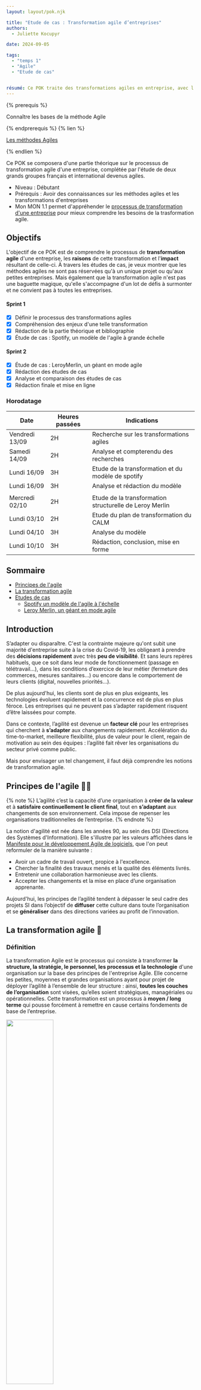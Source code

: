 ```yaml
---
layout: layout/pok.njk

title: "Etude de cas : Transformation agile d’entreprises"
authors:
  - Juliette Kocupyr

date: 2024-09-05

tags:
  - "temps 1"
  - "Agile"
  - "Etude de cas"


résumé: Ce POK traite des transformations agiles en entreprise, avec l'étude de deux grands groupes devenus des modèles de l'agile.
---
```


{% prerequis %}

Connaître les bases de la méthode Agile

{% endprerequis %}
{% lien %}

[Les méthodes Agiles](https://fr.wikipedia.org/wiki/Méthode_agile)

{% endlien %}

Ce POK se composera d'une partie théorique sur le processus de transformation agile d'une entreprise, complétée par l'étude de deux grands groupes français et international devenus agiles.

- Niveau : Débutant
- Prérequis : Avoir des connaissances sur les méthodes agiles et les transformations d'entreprises
- Mon MON 1.1 permet d'appréhender le [processus de transformation d'une entreprise](/promos/2024-2025/Juliette-Kocupyr/mon/temps-1.1/) pour mieux comprendre les besoins de la trasformation agile.

## Objectifs

L'objectif de ce POK est de comprendre le processus de **transformation agile** d'une entreprise, les **raisons** de cette transformation et l'**impact** résultant de celle-ci. À travers les études de cas, je veux montrer que les méthodes agiles ne sont pas réservées qu'à un unique projet ou qu'aux petites entreprises. Mais également que la transformation agile n'est pas une baguette magique, qu'elle s'accompagne d'un lot de défis à surmonter et ne convient pas à toutes les entreprises.

#### Sprint 1

- [x] Définir le processus des transformations agiles
- [x] Compréhension des enjeux d'une telle transformation
- [x] Rédaction de la partie théorique et bibliographie
- [x] Étude de cas : Spotify, un modèle de l'agile à grande échelle

#### Sprint 2

- [x] Étude de cas : LeroyMerlin, un géant en mode agile
- [x] Rédaction des études de cas
- [x] Analyse et comparaison des études de cas
- [x] Rédaction finale et mise en ligne

### Horodatage

| Date | Heures passées | Indications |
| -------- | -------- |-------- |
| Vendredi 13/09 | 2H  | Recherche sur les transformations agiles |
| Samedi 14/09  | 2H  | Analyse et compterendu des recherches |
| Lundi 16/09  | 3H  | Etude de la transformation et du modèle de spotify |
| Lundi 16/09  | 3H  | Analyse et rédaction du modèle |
|  |             |  |
| Mercredi 02/10  | 2H  | Etude de la transformation structurelle de Leroy Merlin  |
| Lundi 03/10  | 2H  | Etude du plan de transformation du CALM|
| Lundi 04/10  | 3H  | Analyse du modèle |
| Lundi 10/10  | 3H  | Rédaction, conclusion, mise en forme|

## Sommaire

- [Principes de l'agile](#un)
- [La transformation agile](#deux)
- [Etudes de cas](#trois)
  - [Spotify un modèle de l'agile à l'échelle](#exemple1)
  - [Leroy Merlin, un géant en mode agile](#exemple2)

## Introduction

S’adapter ou disparaître. C'est la contrainte majeure qu'ont subit une majorité d'entreprise suite à la crise du Covid-19, les obligeant à prendre des **décisions rapidement** avec très **peu de visibilité**. Et sans leurs repères habituels, que ce soit dans leur mode de fonctionnement (passage en télétravail…), dans les conditions d’exercice de leur métier (fermeture des commerces, mesures sanitaires…) ou encore dans le comportement de leurs clients (digital, nouvelles priorités…).

De plus aujourd'hui, les clients sont de plus en plus exigeants, les technologies évoluent rapidement et la concurrence est de plus en plus féroce. Les entreprises qui ne peuvent pas s’adapter rapidement risquent d’être laissées pour compte.

Dans ce contexte, l’agilité est devenue un **facteur clé** pour les entreprises qui cherchent à **s’adapter** aux changements rapidement. Accélération du time-to-market, meilleure flexibilité, plus de valeur pour le client, regain de motivation au sein des équipes : l’agilité fait rêver les organisations du secteur privé comme public.

Mais pour envisager un tel changement, il faut déjà comprendre les notions de transformation agile.

<h2 id=un> Principes de l'agile 🤸🏻</h2>

{% note %}
L’agilité c’est la capacité d’une organisation à **créer de la valeur** et à **satisfaire continuellement le client final**, tout en **s’adaptant** aux changements de son environnement. Cela impose de repenser les organisations traditionnelles de l’entreprise.
{% endnote %}

La notion d'agilité est née dans les années 90, au sein des DSI (Directions des Systèmes d'Information). Elle s'illustre par les valeurs affichées dans le [Manifeste pour le développement Agile de logiciels](https://agilemanifesto.org/iso/fr/manifesto.html), que l'on peut reformuler de la manière suivante :

- Avoir un cadre de travail ouvert, propice à l'excellence.
- Chercher la finalité des travaux menés et la qualité des éléments livrés.
- Entretenir une collaboration harmonieuse avec les clients.
- Accepter les changements et la mise en place d’une organisation apprenante.

Aujourd'hui, les principes de l’agilité tendent à dépasser le seul cadre des projets SI dans l’objectif de **diffuser** cette culture dans toute l’organisation et se **généraliser** dans des directions variées au profit de l’innovation.

<h2 id=deux> La transformation agile 🔄</h2>

### Définition

La transformation Agile est le processus qui consiste à transformer **la structure, la stratégie, le personnel, les processus et la technologie** d'une organisation sur la base des principes de l'entreprise Agile. Elle concerne les petites, moyennes et grandes organisations ayant pour projet de déployer l’agilité à l’ensemble de leur structure : ainsi, **toutes les couches de l’organisation** sont visées, qu’elles soient stratégiques, managériales ou opérationnelles. Cette transformation est un processus à **moyen / long terme** qui pousse forcément à remettre en cause certains fondements de base de l’entreprise.

<img src="./image1/Agile.png" width="50%">

Mais comprendre ce qu'est la transformation Agile nécessite déjà de bien appréhender ce qu'elle n'est pas : la simple mise en pratique des méthodes de **développement logiciel Agile à l'échelle** de l'entreprise. Si la plupart des organisations commencent leur parcours Agile en adoptant des pratiques de développement logiciel Agile, la transformation Agile ne se limite pas à changer la façon dont les logiciels sont conçus, ni à mettre en place de **nouvelles méthodologies et outils de travail**.

Devenir une entreprise agile implique une **transformation culturelle profonde**, cela implique un vrai investissement dans le temps, de nouvelles méthodes et de la ténacité car les obstacles seront forcément présents. La première étape du changement transformation agile d’une organisation nécessite donc de faire évoluer la culture de tous les collaborateurs. Car une l’entreprise agile représente en premier lieu un ensemble de valeurs, une façon d’être, un état d’esprit au quotidien. Il est important d’avoir conscience des changements de culture que cela demande et accepter qu’il s’agisse d’une démarche d’évolution continue.

{% info %}
**L’Agile, c’est 70 % de culture et 30 % d’outils.**
{% endinfo %}

Toute la complexité de la transformation agile consiste alors à réussir à atteindre ce difficile équilibre entre respect d’un cadre méthodologique et prise en compte des spécificités culturelles. De plus chaque transformation agile est unique, avec les enjeux business propres à l’entreprise, bien qu'elles reposent sur des principes communs.

En fonction des contextes, différents modes d’organisations peuvent être expérimentés:

- **l’agilité à l’échelle** et le fonctionnement en squads/tribus dans les DSI ou au sein d’autres directions, autrement dit adapter les principes de l'agile à grande échelle (l'exemple le plus connu est l'entreprise Spotify)
- **l’entreprise libérée** ou holacratie, qui se concentre sur le processus de prise de decision
- **la sociocratie** pour les organisations responsabilisantes

Ces modèles sont choisis en fonction de leur cohérence avec **l’ADN de l’entreprise** voulant opérer ce changement.

Concrètement, la transformation agile c'est passer d’une organisation **hiérarchique**, avec un mode de management **descendant** et des équipes **cloisonnées**, à une organisation organique caractérisée par un **management qui porte et transmet la vision**. Cette organisation repose sur des équipes **multi-compétences**, construites autour d’**objectifs communs**, dont les rôles sont clairement définis, et qui opèrent selon des approches de bout-en-bout. Elle favorise la capacité à travailler avec un **écosystème** qui s’adapte aux changements, l’amélioration continue ainsi que les liens forts avec le client pour une meilleure compréhension et prise en compte de ses attentes.

{% note %}
La mise en œuvre de ces nouveaux types d’organisation s’appuie sur plusieurs piliers qui sont la collaboration, la créativité, la responsabilisation des équipes, la motivation, une vision clairement définie et la confiance.
{% endnote %}

C'est donc une transformation **organisationnelle** et **managériale** qui va impacter l’ensemble de l’organisation et ses modes de fonctionnement comme les ressources humaines, la gouvernance et les processus, les indicateurs et outils et l’écosystème.

### Les déclencheurs

**Deux principaux éléments déclencheurs** sont à l'origine de la transformation agile : le **contexte économique** de l’entreprise et son **besoin d’innovation**. Dans **51 %** des cas c'est le besoin d'innovation qui pousse les entreprises à devenir agile et dans **35 %** des cas c'est l'environnement économique. Les **14 %** restant prennent en compte d'autres raisons qui peuvent être l’arrivée dans l’entreprise d’un nouveau manager ou les attentes des métiers de s’affranchir des contingences des projets traditionnels par exemple.

Les facteurs déclencheurs déterminent deux approches de la transformation agile, **Bottom-up** ou **Top-down**. L'approche Bottom-up vient de l'exigence d’innovation qui crée le besoin d’agilité au niveau des acteurs locaux et le lancement d’initiatives. Alors que le Top-down vient du constat d’inadéquation entre les besoins de l’organisation dans un contexte concurrentiel et les méthodes usuelles et classiques.

<img src="./image1/top.png" width="50%">


### Étapes clés

1. Avant d’entamer toute démarche de transformation agile, la première étape primodrial est l’**évaluation de l’agilité actuelle** de l'entreprise. Cela nécessite une analyse approfondie de divers aspects de l'organisation qui sont:

   - L'agilité **organisationnelle**, qui se rapporte à la structure et à la hiérarchie de votre entreprise.
   - L’agilité **opérationnelle**, qui concerne la manière dont les tâches et les projets sont gérés au quotidien.
   - L’agilité **stratégique**, qui se penche sur la capacité de l’entreprise à s’adapter aux changements du marché.
   - L’agilité **culturelle**, qui évalue la réceptivité et la flexibilité des employés face au changement.
  
  En identifiant clairement les forces et les faiblesses dans ces domaines, il est possible de **cibler** précisément les **domaines d’amélioration** prioritaires dans la transformation agile.

2. Il faut ensuite **définir une vision et des objectifs clairs**. Ça doit être une représentation claire et inspirante de ce que l'entreprise souhaite atteindre à travers l’adoption des pratiques agiles. Les objectifs, eux, doivent être formulés selon la méthode SMART (Spécifiques, Mesurables, Atteignables, Réalistes et Temporellement définis). Ils fourniront un **cadre clair** pour mesurer les progrès et les réussites tout au long du projet.

   Il faut ensuite **communiquer** efficacement cela, à l’ensemble de l’équipe. Cela va garantir que tout le monde est sur la même longueur d’onde, mais également favoriser l’adhésion et **l’engagement** de tous les membres, assurant ainsi le succès de la transformation.

3. Une équipe de pilotage déjà en place peut ensuite s'attaquer à la **planification** et la **priorisation** des initiatives agiles. Ces initiatives sont les actions concrètes qui guideront le changement vers une organisation plus agile. Chaque initiative doit être soigneusement identifiée en fonction de son importance pour atteindre les objectifs de transformation et nécessite une priorisation basée sur leur **impact** potentiel et leur **faisabilité**.

4. Vient ensuite la capacité à **mesurer et suivre les progrès** qui est primordiale dans ce processus. L’équipe, au coeur de cette transformation, doit avoir une vision claire de l’avancement du projet. Pour cela, la **gestion des indicateurs clés de performance** (KPI) est essentielle. Ces KPIs, spécialement conçus pour évaluer le succès de la transformation agile, doivent être suivis et analysés régulièrement.

5. La transformation agile ne se limite pas à la mise en place de nouvelles méthodes de gestion ou à la réalisation d’un projet spécifique. Elle implique un changement profond dans la manière dont l’entreprise fonctionne et interagit avec ses clients. Pour assurer la durabilité du projet, il est crucial d’**ancrer l’agilité** au coeur des processus internes et de la culture d’entreprise avec approche flexible et réactive tout en restant centré sur les besoins des clients. En contribuant activement à l’amélioration continue et à l’innovation avec cette nouvelle culture, l’organisation sera mieux équipée pour répondre aux défis futurs et pour offrir une valeur ajoutée constante à ses clients.

**Quelques clés supplémentaires** peuvent être utilisées pour faciliter ce passage vers une organisation agile, comme par exemple un **déploiement agile progressif**. Le déploiement de l’agilité à l’échelle est d’autant plus fluide et efficace lorsque les fondamentaux de l’agilité sont acquis. Dans ce cas, il est recommandé de débuter à un niveau “Équipes”, en mettant en place des méthodes comme Scrum, ou des outils DevOps, avec un nombre limité de personnes par équipe.

On peut aussi trouver **des modèles hybrides** permettant une transition vers l’agile plus en douceur. Un modèle hybride c’est la **cohabitation** entre le modèle Agile (Scrum, Kanban, XP) et le modèle Cycle en V (ou waterfall). En phase transitoire, la transformation agile fait souvent vivre en parallèle les deux méthodologies pendant plusieurs mois/années. Ce modèle vient en aide lorsque que le “tout agile” est trop difficile, pour divers raisons (les équipes ne sont pas prêtes, le client/partenaire n'est pas prêt, le projet est très long, très complexe, très procédurier...).

Enfin, l’approche **« Test and Learn »** qui met en avant la pratique sur des périmètres limités où la transformation va plus facilement créer un retour sur investissement. Une transformation agile n’est pas de rapidité mais de longueur. On ne voit pas tout de suite la ligne d’arrivée et en avoir conscience, évite de se décourager. Entamer la transformation agile sur des activités spécifiques permet de mieux mesurer son impact. Ensuite, l’instauration d’une boucle d’amélioration continue permet de capitaliser sur les retours d’expérience entre les équipes, ajuster la stratégie de déploiement et améliorer l’utilisation des outils au sein de groupes d’expertise transverses.

### Les avantages d'une approche agile

Les entreprises adoptant une approche Agile bénéficient de nombreux avantages significatifs.

- **Des délais de commercialisation réduits.** Cela se traduit souvent par des économies substantielles pour les organisations. Des études montrent qu'en moyenne, les entreprises Agile ont des délais de commercialisation 37% plus rapides que leurs concurrents non Agile.
- **Des produits de meilleure qualité.** Grâce à des boucles de feedback rapides, des équipes pluridisciplinaires dédiées et une focalisation continue sur les besoins des clients, les organisations Agile sont capables de proposer des produits de qualité supérieure à ceux de leurs concurrents.
- **Une amélioration de la satisfaction client.** La satisfaction client est au coeur de la méthodologie Agile. Cette approche génère une satisfaction accrue en raccourcissant les boucles de feedback, en sollicitant régulièrement les commentaires des clients et en utilisant les données collectées pour guider la prise de décisions.
- **Un renforcement de l'engagement et de la productivité des employés.** L'approche Agile privilégie la collaboration, l'expérimentation et une démarche axée sur les données. Selon une étude de McKinsey, les organisations Agile examinées ont observé une amélioration de 20 à 30 points de l'engagement des employés par rapport à un environnement non Agile.
- **Une capacité à changer de cap.** En remplaçant les structures organisationnelles traditionnelles par des équipes interfonctionnelles autonomes, les organisations Agile peuvent réduire les transferts de responsabilités, gagner en rapidité et ajuster leurs stratégies avec une plus grande flexibilité.
- **Un impact positif sur la culture d'entreprise.** En éliminant les gaspillages tels que les réunions superflues, la planification répétitive, la documentation excessive, et en se concentrant sur des équipes interfonctionnelles performantes, la création de valeur réelle pour le client et l'élimination des obstacles à la communication, les entreprises Agile favorisent une culture d'entreprise où les employés sont mieux préparés à travailler de manière optimale.

### Les difficultés rencontrées

Lors d'une transformation agile, les entreprises font souvent face aux mêmes difficultés.

- **Le déploiement d'un plan opérationnel de transformation** :
  Il existe une vérité universelle : la transformation Agile est un chemin sinueux. Déployer un plan opérationnel pour cette transformation est un défi majeur pour les organisations. Les transformations Agile sont intrinsèquement itératives, ce qui signifie qu'elles ne peuvent ni être exécutées ni planifiées une fois pour toutes. Ce processus prend du temps, et l'une des parties les plus difficiles consiste à élaborer un plan complet qui décrit comment l'organisation évoluera en termes de stratégie, de structure, de personnel, de processus et de technologies, tout en communiquant ce plan de manière claire et transparente à l'ensemble de l'organisation.

- **Les réticences au changement** :
  Rompre avec les anciens processus, et encore plus avec les mentalités du passé, peut être particulièrement difficile. Dans les organisations Agile, l’échec est perçu comme une opportunité d'apprentissage, ce qui peut aller à l'encontre des anciennes mentalités où l’échec est souvent stigmatisé.

- **Pouvoir démontrer le retour sur investissement de la transformation** :
  Il est parfois compliqué de démontrer le retour sur investissement de la transformation Agile, car celle-ci est en elle-même perturbatrice. De plus, la transformation Agile nécessite de modifier la manière dont le succès est mesuré et les données sont collectées pour évaluer ce succès. Il ne s'agit plus simplement de mesurer la productivité en termes de volume de livrables, mais plutôt d'évaluer comment ces livrables répondent aux besoins des clients.

- **Constituer une équipe centrale d'ambassadeurs** :
  La transformation Agile requiert souvent la destruction de certains éléments existants pour faire place à de nouvelles méthodes. La création d'une équipe centrale d'ambassadeurs — des passionnés et experts Agile capables de guider le processus de transformation — est cruciale. Ces ambassadeurs apportent des conseils, une expertise méthodologique et un soutien moral pendant que l'organisation traverse les défis de la transformation. Cependant, trouver des personnes ayant à la fois une expérience de la transformation Agile et une connaissance approfondie de l'entreprise peut être difficile.

- **Adapter les outils technologiques** :
  Pour changer notre façon de travailler, il est souvent nécessaire de modifier les outils que nous utilisons. Le changement technologique associé à la transformation Agile ne se limite pas à remplacer un outil d'entreprise non Agile par un outil Agile. Il s'agit d'adopter des outils qui répondent aux besoins spécifiques des équipes interfonctionnelles nouvellement formées et de favoriser une meilleure collaboration et une plus grande efficacité.

<h2 id=trois> Etude de cas 🗒️</h2>

<h3 id=exemple1> Spotify un modèle de l'agile à l'échelle</h3>

Depuis sa création en 2006, l’entreprise suédoise Spotify est un leader dans le monde du streaming musical. En 10 ans elle est devenue un géant du net, et domine à l’heure actuelle cette industrie. Elle reste aujourd’hui l’acteur principal qui a su faire du streaming le modèle de référence par l’abandon progressive des supports physiques ou numériques. Aujourd’hui Spotify compte plus de 4000 employés répartis dans 18 pays, possède un catalogue de pus de 100 millions de titres musicaux et podcasts et compte pas moins de 615 millions d’utilisateurs dont 239 millions d’abonnés payants.

<img src="./image1/Spotify.png" width="50%">

Pour gérer cette popularité fulgurante et faire face à une croissance exponentielle, avec des effectifs et des utilisateurs toujours en augmentation Spotify a dû trouver un modèle d’organisation souple qui permette à son application de générer de la valeur, de s’adapter en offrant des solutions techniques innovantes dans un secteur très concurrentiel et sans cesse en mutation.

{% info %}
Pour répondre au mieux à ces contraintes, la société s'est construit un modèle d’agilité à l’échelle propre qui aujourd'hui est une référence dans le domaine de l'agilité à l'échelle.
{% endinfo %}

Il est important de se rappeler qu'à leur début, Spotify ne comptait que quelques employés. Ils se sont alors rapidement tournés vers une méthode agile Scrum comme modèle de développement. Mais face à l'augmentation du nombre d’abonnés et de développeurs, la société a dû trouver très vite un modèle de développement capable de convenir à une telle croissance des effectifs, jusqu’à plus de 30 équipes internationales travaillant ensemble. C'est de cette **problématique de croissance** qu'est née le modèle de Spotify, **une méthode agile de start-up réinventé à l'échelle d'une grande entreprise internationnal**.

Accompagné par des **Coachs agiles** de renom, Spotify a au fur et à mesure de son histoire créé et fait évoluer **son propre modèle d’agilité à l’échelle**. Décrit en 2012 par ses créateurs Henrik Kniberg et Anders Ivarsson, ce modèle a depuis inspiré de nombreuses entreprises qui l’ont adopté, avec plus ou moins de succès. Ce modèle n'est pas un framework mais un **exemple** qui a été construit autour d’une culture d’entreprise forte, basé sur l’amélioration continue, et a énormément évolué. Il est **propre à la culture de Spotify**. Il faut donc l'utiliser comme tel, en s’inspirant des pratiques agiles et lean qu'il décrit pour construire un modèle d’organisation propre au contexte de chacun, et non en copiant bêtement la méthode dans son ensemble.

{% attention "**Attention**" %}
Reproduire à la lettre le modèle Spotify tel qu’il est décrit dans cet article serait une grosse erreur.
{% endattention %}

Nous allons essayer de décortiquer ce modèle afin de comprendre comment Spotify a réussi à adapter sa méthode d'agilité à l'échelle et ce que cela a impliqué pour l'entreprise.

#### Mise en place du changement

Comme vu précédemment, la transformation agile n'est pas qu'une liste d'outil à appliquer. C'est une transformation culturelle profonde qui implique une restructuration et une évolution de la vision de l'entreprise. Généralementune telle transformation commence par l'évaluation de l'agilité au sein de l'entreprise. Dans le cas de Spotify, elle a très rapidement appliqué la méthode SCRUM alors qu'elle ne possédait que quelques employés donc les principes de l'agile faisaient déjà parti de la structure. Mais le SCRUM est plutôt réputé pour s'appliquer à de petites entreprises et Spotify est devenue un géant en seulement quelques années et les évolutions dans le domaine de la musique se sont accentuées. Il a donc fallu non pas introduire l'agilité dans l'entreprise mais complètement repenser ces méthodes afin de les adapter à une entreprise internationnal de grande échelle. C'est ainsi qu'on peut définir les objectifs de l'entreprise.

{% note %}
Être et demeurer agile est plus important que d’être organisé en “Scrum” partant de ce constat plusieurs transformations doivent être pensée.
{% endnote %}

Les Scrum Masters deviendront des coachs agile et les équipes SCRUM des squads.

Pour mener à bien cette mission d'envergure, il a été nécessaire de trouver un accompagnement adapté car on parle d'une transformation conséquente sur du long terme. La société s'est alors entourée d'Henrik Kniberg et Anders Ivarsson, deux coach en agile à l'origine de ce modèle. Ils ont alors repensé toute la structure interne de l'entreprise pour pouvoir appliquer les principes agiles à l'échelle. Mais cette transformation ne s'est pas faite en un jour, les changements ont eu lieux au fur et à mesure de l'évolution de l'entreprise. Le modèle a été introduit progressivement dès 2011 et il continue à évoluer car le changement est omniprésent et Spotify se doit de s'adapter pour continuer sa progression. Aujourd'hui il se pourrait même que le modèle tel qu'il a été décrit en 2012 ne fasse plus parti de cette société.

{% info %}
Il faut retenir que les solutions d'aujourd'hui donnent naissance aux problèmes de demain.
{% endinfo %}

#### Aperçu du modèle Spotify

{% prerequis %}
[Le modèle Spotify](https://blog.crisp.se/wp-content/uploads/2012/11/SpotifyScaling.pdf)
{% endprerequis %}

Dans son siège de Stockholm, des **squads** autogérées de six à douze personnes se concentrent sur un domaine ou fonctionnalité, selon une méthodologie autonome et choisie. Une mission unique, appuyée par un **coach agile** pour le support et un **product owner** pour les conseils. Ensuite, pour maintenir la cohérence globale et le partage des savoirs, les squads sont organisées en grandes **tribus**, gérées par un responsable. En parallèle, les **chapitres** organisent les familles de spécialistes (développeur JavaScript, etc.). Quant aux **guildes**, elles sont des communautés transversales d’intérêts. Enfin, trios et alliances forment d’autres combinaisons, toujours avec le même objectif: favoriser la collaboration et l’alignement.

![planspotify](./image/planspotify.png)


1. **Les squads, l'unité de base du modèle Spotify**

    Une squad est une équipe d'une dizaine de personnes indépendante et qui n'a qu'une seule mission à long terme touchant à un seul bloc fonctionnel. Semblables à une équipe Scrum, les Squads sont autonomes et se concentrent sur un domaine de fonctionnalité gérer par un product owner. Les membres de l'équipe s'assoient ensemble et disposent de toutes les compétences et de tous les outils nécessaires pour concevoir, développer, tester et mettre en production. Les équipes s'organisent elles-mêmes et décident de leur propre méthode de travai comme les sprints Scrum ou Kanban. Elles sont encouragées à utiliser les méthodes de Lean Startup pour développer de nouvelles fonctionnalités : Minimum Viable Product (MVP), validated learning et A/B testing font partie des pratiques prônées chez Spotify.

    Dans l'idéal, chaque équipe est totalement autonome, en contact direct avec les parties prenantes, et ne dépend pas d'autres équipes. Mais avec plus de 30 équipes, ce n'est pas si simple. Pour ce faire, une enquête trimestrielle est réalisée auprès de chaque équipe afin de cibler les efforts d'amélioration et de déterminer le type de soutien organisationnel nécessaire. La plupart des équipes disposent d'un espace de travail comprenant un bureau, un salon et une salle de réunion personnelle. Presque tous les murs sont des tableaux blancs. L'objectif est de favoriser la collaboration. De plus, pour promouvoir l'apprentissage et l'innovation, chaque équipe est encouragée à consacrer environ 10 % de son temps à des « hack days » des journées où les participants font ce qu'ils veulent, essaient de nouvelles idées et les partagent avec leurs camarades.

2. **Les tribus**

   Une tribu est constituée d'une ensemble de squad travaillant sur le même domaine de fonctionnalité. Elles contribuent à l'alignement entre les Squads et sont généralement composées d'au maximum 100 collaborateurs, car il est dfficile pour une personne de maintenir une relation sociale avec plus de gens sans instaurer des règles restrictives, de la bureaucratie ou encore des niveaux de gestion supplémentaires. Dans chaque Tribu, un Responsable de Tribu est en charge de soutenir la coordination des Squads et d'encourager la collaboration en offrant le meilleur environnement de travail possible. La tribu peut être considérée comme l'« incubateur » des squads.

3. **Les chapitres**

   Ce modèle présente tout de même un inconvénient du à l'autonomie totale des équipes, la perte d’économies d’échelle. Le testeur d'une équipe peut être confronté à un problème qu'une autre équipe a déjà résolu. Pour éviter ça, le modèle suggère la mise en place de communautés dédiées au partage de connaissances et de bonnes pratiques : les chapitres et les guildes.

   Chaque employé faisant partie d’une squad, fait également partie d’un chapitre, qui correspond à un domaine de compétence métier, comme par exemple le testing chapter. Henrik Kniberg définit les chapitres comme “une petite famille de personnes ayant des compétences similaires dans une même tribu”. Les chapitres se réunissent régulièrement pour discuter de leur problème et partager leurs solutions. Ils disposent chacun d’un Chapter Lead, qui prend le rôle de Manager du chapitre, notamment sur les questions de ressources humaines. Il restent cependant membres d’un squad et continuent à participer à la livraison de valeur, et ce afin de garder une bonne connaissance du travail sur le terrain.

4. **Les guildes**

   Les guildes sont des "communautés d'intérêts" plus organique et plus étendue. Ce sont des groupes de personnes qui souhaitent partager des connaissances, des outils, du code et des pratiques. Certaines guildes réunissent l’ensemble des chapitres des différentes tribus sur un sujet particulier mais d’autres ont des sujets plus vastes, comme par exemple le leadership et chacun peut rejoindre ou quitter une guilde à n’importe quel moment. Ces groupes se réunissent généralement deux fois par an pour des conférences et rencontres sur leur thème de prédilection, et sont animées par un Guild Coordinator. Ils partagent aussi une mailing list ou autres channels de communication.

{% info %}
Finalement, on y reconnait **une simple organisation matricielle** qui reste néanmoins différent du type de matrice auquel on peut être habitué.
{% endinfo %}

Ici, la dimension verticale correspond au "quoi" et la dimension horizontale au "comment". La structure matricielle permet aux membres de chaque équipe d'obtenir des conseils sur "ce qu'il faut faire" et "comment bien le construire".

#### Analyse du modèle

Avec une transformation aussi profonde, il est nécessaire de revenir aux valeurs fondamentales de l'agilité pour comprendre si Spotify a réussi à s'imprégner de ces valeurs lors de son évolution.

- **Les individus et leurs interactions plus que les processus et les outils :**

   Cette notion est appliquée à travers l'organisation matricielle en équipe (squads, tribus) et transversale (chapitres, guildes). L'organisation à plusieurs niveaux d'interaction permet une structure organique favorisant la prise de décision entre individus et groupes, plutôt que les échanges permanents.

- **Des logiciels opérationnels plus qu’une documentation exhaustive :**
'
   L'engouement pour la plateforme est en partie dû à leur application aboutie, fonctionnelle et performante. Elle s'adapte partout, à tout le monde. L'entreprise a réduit la documentation permettant d'adapter la plateforme rapidement aux évolutions internes et externes.

- **La collaboration avec les clients plus que la négociation contractuelle :**

   Il n'y a pas de contrat client à proprement parler, c'est la collaboration entre le product owner et les équipes de développement qui vont favoriser la satisfaction des utilisateurs finaux.

- **L’adaptation au changement plus que le suivi d’un plan :**

   La prise de décision vient des personnes directement concernées par celles-ci et non pas de le hiérarchie. Cela permet une meilleure réactivité et adaptation face aux changements, sans s'attacher à un plan prédéfini qui peut rapidement devenir obsolète.

**Spotify s’inscrit bien dans une démarche agile** grâce à l’organisation qu’elle a conçu au fil du temps par itération. L'entreprise a réussi le défi de créer son propre modèle d'agilité à l'échelle. Néanmoins, on ne peut pas parler de framework car ce modèle est propre à l'entreprise. Contrairement aux **frameworks d'agilité à l'échelle** comme [SAFe](https://scaledagileframework.com/?_gl=1*qyejqu*_gcl_au*MTQ2NzQ0NzM0NS4xNzI5MDY2MDI0*_ga*MjcxNjEzOTE2LjE3MjkwNjYwMjQ.*_ga_D3EB8LEN46*MTcyOTA2NjAyNC4xLjEuMTcyOTA2NjA1NC4zMC4wLjA.*_ga_NJNBW1TGY8*MTcyOTA2NjAyNC4xLjEuMTcyOTA2NjA1NC4wLjAuMA..*_ga_5DDGBZN12N*MTcyOTA2NjAyNC4xLjEuMTcyOTA2NjA1NC4wLjAuMA..) ou [Scrum of scrums](https://www.scruminc.com/wp-content/uploads/2020/03/Scrum-of-Scrum-Essence-Cards.pdf) qui sont de vrais méthodes d'application du processus, Spotify ne donne pas de marche à suivre mais simplement **les clés** qui ont permis à l'entreprise de réussir ce changement face à leurs propres problématiques.

Cela nous amène aux **limites de ce modèle**. Premièrement, il est principalement adapté aux grandes entreprises, avec des milliers d'employés répartis sur plusieurs pays. De plus, spotify a développé son modèle **progressivement**, en s'adaptant à sa croissance. De ce fait, il ne peut pas être directement transposé à des sociétés en particulier de petite taille.

Ensuite, le modèle ne définit pas clairement **la taille critique** nécessaire pour en tirer des bénéfices. De plus, il évolue constamment et rapidement, et les structures de squads, tribus et guildes ne sont plus forcément d'actualité aujourd'hui.

**La culture d'échec** tolérée chez Spotify, qui encourage l'expérimentation, peut être difficile à reproduire dans d'autres entreprises, surtout si **les enjeux financiers** sont élevés. Enfin, une approche **"top-down"** pour implanter ce modèle risque de rencontrer des résistances et de réduire l'efficacité, car **l'amélioration continue doit émaner des équipes** elles-mêmes plutôt que d'être imposée par la direction.

<h3 id=exemple2> Leroy Merlin, un géant en mode agile. </h3>

Leroy Merlin est une enseigne de grande distribution française, spécialisée dans l’amélioration de l’habitat. Leader du bricolage en France, c’est une business unit du groupe ADEO et un membre de l’Association Familiale Mulliez. L’enseigne dispose de plus de 140 magasins et environ 25 000 collaborateurs.

<img src="./image1/LeroyMerlin.png" width="50%">

Tous les 10 ans, Leroy Merlin présente son ambition futur en définissant **une vision stratégique** de ses valeurs et de son modèle de leadership, en tant qu’objectif à atteindre. En 2015, après avoir parcouru deux décennies depuis son lancement en 1995, ils proposent déjà leur troisième vision, celle de 2025. **La Vision 2025** est un regard vers l'avenir construit sur trois piliers essentiels :

- **L'évidence habitat** : C’est l’ADN de l’entreprise. Chaque action, chaque pensée chez Leroy Merlin a un seul but, créer un habitat pour tous et l'inscrire dans une philosophie quotidienne.

- **L'élan disruptif** : Ne pas se contenter du statu quo. Oser, sortir des sentiers battus, et ne pas avoir peur de commettre des erreurs. L'originalité devient un moteur.

- **L'humain au cœur** : Mettre chaque collaborateur au cœur de tout. Associer les bons talents à chaque projet et à chaque décision pour que ça devienne une nouvelle façon de penser.


#### Contexte

Leroy Merlin est une entreprise en plein essor depuis de nombreuses années déjà. C’est en 2014 qu’elle passe le cap de la transformation agile pour profiter des bénéfices de son expansion. Mais l’évolution commence bien timidement, avec **une seule Feature Team** principalement composée de collaborateurs IT. Pourtant l’envie est présente et c’est en faisant appel aux bonnes personnes pour mettre en application cet élan positif, que les différentes méthodes Agile vont progressivement gagner du terrain, aussi bien **horizontalement** avec de plus en plus d’équipes, que **verticalement** en embarquant de plus en plus de corps de métier.

C’est en 2018 après un démarrage très faible du plan de transformation que le service interne de Leroy Merlin lance un appel, pour **progresser** de manière significative en agilité au sein de l’entreprise.

Ce service interne possède cinq directions qui sont Marketing, Offre, Supply, Services et Web. Historiquement, ces cinq directions travaillaient en silos, dans une **dynamique d’influences croisées énergivores et sans vision bout en bout**. Les conséquences d'un **fonctionnement en silos** peuvent être néfastes avec par exemple un manque de coordination, la duplication inutile des efforts ou encore des ressources mal utilisées. Tout cela entraînant une diminution de la communication qui à long terme impacte les profits de l’entreprise et la satisfaction du client.

En parallèle, l’entreprise n’a pas été épargnée par **la crise sanitaire**. Ils se sont vite aperçu que leur  client pouvaient manquer de certains produits et alors que tous les magasins sont fermés la seule solution est **le digital**. Il a fallu réagir très rapidement pour limiter les pertes. Le premier enseignement de cette crise est l’importance de la **capacité d’adaptabilité** pour rebondir et avancer malgré les contraintes. Ce contexte exceptionnel n’a fait que renforcer **l’engouement et l’urgence** de la transformation agile de l’entreprise.


#### Les objectifs de la transformation


L’objectif de Leroy Merlin en adoptant la méthode agile est donc d’être à la fois au **plus proche des besoins clients** et le **plus efficace** dans son domaine.

Pour cela, les 5 directions des services internes avaient besoin :

- D’améliorer le rapport effort/valeur de l’action des collaborateurs
- De gagner en amplitude pour accompagner la mutation digitale, le décalage vers le service et la complexification de l’écosystème
- D’insuffler de la vitesse afin de réduire le temps de mise sur le marché des offres (TTM)
- De développer l’agilité pour pivoter de façon plus rapide et itérative
- D’acquérir un réflexe Digital First dans toutes les activités de l’organisation, au-delà de l’enjeu omnicanal
- D’apprendre à « travailler ensemble » au-delà de la posture volontaire et bienveillante des collaborateurs LM

L’enjeu était d’imprégner les équipes de retours d’expérience d’entreprises, d’acquérir un vocabulaire commun et de définir une vision commune du changement à opérer.


#### Intégrer la pensée agile avec le CALM

{% prerequis %}
[Le CALM](https://www.youtube.com/watch?v=9VQAeLImjt8)
{% endprerequis %}

Pour faciliter cette mission, l’entreprise a créé en 2018 le CALM, ou **Collectif Agile de Leroy Merlin**. Il se compose de CALMOS, des **coachs agiles**, pour la plupart externe à l’entreprise qui ont pour but d’accompagner toute la structure à évoluer en agilité.

<img src="./image1/calm.png" width="50%">

Le démarrage de la transformation agile remontant à 2014 et la mise en place de la vision 2025, permettent d’avoir un terrain favorable au développement de l’agilité au sein de l’entreprise, car une transformation est **un changement profond** et doit avant tout venir d’une vraie **volonté** et **acceptation** des collaborateurs pour pouvoir réussir. Ici, la transformation agile s’est inscrite dans **la continuité d’une transformation culturelle et managériale** connue depuis plusieurs années. La concurrence digitale de type Mano Mano ou Amazon et l’adaptation des nouveaux usages des clients, tourné vers le digital, en particulier depuis le COVID-19, ont rendu cette transformation urgente et vitale.

De la même façon que Spotify, la solution apportée n’est pas parfaite, **ce n’est pas un framework** à copier et appliquer mais c’est **un chemin d’adaptation** fabriqué par le CALM pour Leroy Merlin, pour répondre à ses besoins propres.

Le travail du CALM commence donc en 2018. Les responsables du site Internet soit environ 10 équipes IT font déjà un peu d’agilité dans leur coin, mais ils veulent être accompagnés et progresser en agilité de manière concrète. C’est ainsi que débute leur première mission. Ils ne vont pas juste appliquer un cadre ou un framework, ce serait voué à l’échec. Le but du collectif est de mettre en place **une démarche** qui est basée sur les valeurs de l’entreprise et qui s’adapte au contexte de chaque équipe. Les solutions apportées sont donc **personnalisées**.

Ils commencent par proposer un exercice appelé **bilan de santé** créé pour Leroy Merlin. Cet atelier calqué sur celui du modèle de Spotify, est ludique et interactif. Il permet d’apporter aux équipes **les principes** de l’agile, sans se cantonner **aux pratiques** qui doivent être adaptées à l’entreprise, afin de garantir sa réussite.

<img src="./image1/bilan de santé.png" width="50%">

De ce bilan de santé ressort **un plan d’accompagnement** qui n’est jamais imposé mais proposé à l’équipe concernée. La restitution de ce bilan n’est ni transmis aux managers ni aux autres équipes afin d’instaurer un climat de **confiance** et de limiter les comparaisons. Seules les problématiques communes sont remontées afin de pouvoir apporter des solutions transverses.

La première réaction des équipes face au CALM est la notion de flicage. Ils ont tendance à mentir sur les bilans de santé pour ne pas qu’on leur dise quoi faire. Le point de départ est donc de **communiquer** sur le CALM pour présenter les valeurs, les principes et les règles de celui-ci et montrer qu’il est là pour aider l’entreprise. Ce collectif a du se créer une identité avec une approche ludique, basée sur le partage en la communiquant à l’entreprise le plus possible pour permettre à chacun de s’impliquer volontairement. Les équipes qui ont compris, et vu le besoin ont alors sollicité ces coachs agiles, pour finalement petit à petit entreprendre une transformation globale.

Les premiers à voir le bénéfice de ce collectif sont les équipes IT. Les coachs sont pour eux principalement **des conseillers**. Mais ils aident également les équipes en difficulté, ayant moins de notion d’agilité, par **des accompagnements** plus précis avec des ateliers animés très classiques aux méthodes agiles et des outils. Certaines équipes qui ne connaissaient pas du tout l’agile on eu droit à **des formations complètes** et des coachings plus personnalisés.

De ce premier exercice sont ressortis plusieurs irritants communs aux différentes équipes IT par exemple l’absence de communication entre elles.

Quelques mois plus tard, la deuxième étape de la transformation est arrivée. Il s’est opéré un changement structurel au sein des cinq services internes sur les collaborateurs métiers, on parle de **réorganisation** de l’entreprise.
A ce niveau là, l’agile est déjà bien employé par les managers et les équipes IT mais la question reste entière concernant **les équipes métiers**. L’entreprise ne s’arrête pas à l’IT, l’agile doit être présent dès **le début de la chaîne**, autrement dit de la phase d’idéation. L’accompagnement de toutes les équipes métiers devient alors la seconde priorité.

{% info %}
L’objectif en 2018 est d’arriver à **une entreprise 100 % agile**. Le CALM se positionne comme un **accélérateur** de l’agilité pour soutenir et accompagner les équipes dans leur appropriation de l’agilité, et favoriser l’adoption, des méthodes et des pratiques agiles.
{% endinfo %}

Les leaders d’équipe métier font donc appel aux coachs pour organiser des journées autour de l’agilité et redéfinir les modes de fonctionnement, de travail en équipe, en intégrant les principes de l’agilité.

Pour subvenir aux besoins de l’entreprise le plus fidèlement possible, le CALM a créé son propre exercice appelé "Calme Paradise". Le but était d’aider les équipes métier à travailler en mode agile, de la phase idéation jusqu’à la création par itération du projet, en faisant une île avec des LEGO. De bouche à oreille, de plus en plus de service métier ont contacté le collectif comme le marketing, le Web, les RH mais aussi la relation client est ainsi la transformation globale a commencé à prendre forme. Il faut bien mettre en lumière que le CALM n’est pas venu **s’imposer ou imposer sa vision et ses objectifs** aux équipes. Ce sont elles qui ont fait appel à eux tout au long du processus. L’engagement personnel des employés face au changement est une des clés qui ont mené à la réussite du projet.

<img src="./image1/exo.png" width="50%">

Les équipes métiers ont gagné cohésion d’équipe et collaboration. Elles ont cerné l’importance de la place du client et savent faire simple, en découpant des sujets et en les priorisant.

Le gros de l'accompagnement est de **donner un rythme** avec des démarches itératives et un rituel. Mais aussi démystifier ou dédramatiser l’agilité car on leur demande de changer entièrement leur mode de gouvernance et de fonctionnement et la transformation est impossible sans eux et leur volonté de changer.

Finalement après presque un an de transformation, les équipes métiers et IT fonctionnent de manière agile, elles se comprennent et performent. Pour autant, elles rencontrent toujours des problèmes plus structurels sur **la synchronisation avec leur écosystème**.

La première étape pour faciliter la synchronisation des personnes, est le travail plus **visuel**. Il faut également **mesurer et suivre l’avancement**. La direction a par exemple déployer des OKR, des stratégies de gestion utilisées pour définir et suivre les résultats en créant un alignement et un engagement autour d'objectifs mesurables.

Les coachs ont repris les bases du modèle **SAFe** sans pour autant appliquer SAFe du début à la fin du projet. Ils ne se sont pas résignés à appliquer des règles ou un Framework à l’échelle précis mais ont plutôt **adapté ces méthodes** au contexte des équipes et du domaine. C’est un deuxième facteur de réussite de cette transformation car comme Spotify, chaque entreprise est différente et pour qu’une transformation réussisse elle doit être personnelle.

Depuis 2020, la mission d’une entreprise 100 % agile continue en se déployant vers **les magasins**. Ça commence par les zones de conquête, c’est-à-dire une un rassemblement de tous les directeurs de chaque magasin. Puis au niveau magasin autrement dit chaque magasin regroupe individuellement son comité de direction composé des chefs de secteur, des responsables RH, des contrôleurs de gestion et du directeur du magasin. L’objectif est de faire des directeurs, les relais de l’information et de la méthode agile pour mieux atteindre les collaborateurs de chaque magasin. En pratique, ils réalisent une formation d’une journée en travaillant en Squad et simulant un projet pour comprendre le fonctionnement agile.


#### Fonctionnement agile de l’entreprise


En parallèle du travail du CALM, l’entreprise a mis en place **une restructuration** afin d’être en cohérence avec les valeurs d’agilité apportées à chaque équipe. Il a fallu co-construire collectivement de nouveaux modes de fonctionnement.

Les 5 directions des services internes ont développé ensemble **une vision commune** des cellules organisationnelles et du plan concret de déploiement autour de trois typologies d’équipes pluridisciplinaires ayant des objectifs différents mais interdépendants.

- Les **Teams Marchés**, équipes pluridisciplinaires en charge de structurer un rayon de sa conception à sa commercialisation

- Les **Teams Boosters** pour industrialiser des processus clés bout en bout de l’entreprise

- Les **Guildes Métiers** en charge de faire monter en compétences les équipes sur les meilleures pratiques.

L’objectif est de **regrouper de manière transversale les corps de métier au sein de squads plus resserrées** donc plus faciles à gérer. Là où avant il y avait d’un côté l’IT et le business de l’autre, les corps de métier sont aujourd'hui au même endroit.

<img src="./image1/structure.png" width="50%">

Par exemple, au sein d’une squad dont 15 unités composent chaque Team Booster, on retrouve tout un panel d’experts business et plus techniques, mais aussi ceux qui connaissent le produit sur le bout des doigts. Notamment le Business Product Leader, le Digital Product Leader, les représentants techniques de chaque métier (un par squad) ou encore le Product Owner, qui transforme les besoins en solutions produit.

Ce modèle est inspiré des **phénomènes biomimétiques** et de la **complexité des systèmes**, qui prennent en compte les externalités positives et négatives de l’environnement. Ces modèles permettent d’imaginer de nouvelles formes d’organisations vivantes, plus adaptées à l’humain et à son fonctionnement naturel.

Pour accompagner au mieux le déploiement de ces nouveaux modes de fonctionnement, les directions ont déployé opérationnellement les premiers ingrédients en veillant à embarquer les équipes. Ils ont réorganisé leurs activités autour de ces **nouveaux fonctionnements collectifs**.

Cela s’est fait petit à petit avec des sessions de définition des nouveaux modes de fonctionnement (rôles, rituels, processus et outils), la création de plans d’action de mise en œuvre collective sous forme de sprints. Mais également avec des rétrospectives collectives, et un coaching régulier auprès des rôles clés.

#### Bénéfices de la transformation

Cette transformation a rapidement montré des résultats bénéfiques à l’entreprise :

1. **Les équipes livrent des produits plus qualitatifs.** L’objectif n’est plus de “livrer un produit” mais de “livrer un produit pertinent”, adapté et le plus utile et ergonomique possible. Ce qui a induit une montée en qualité.

2. **Les équipes sont davantage force de proposition.** Les employés sont plus motivés, les équipes sont à l’aise et fières de ce qu’elles font au travers de ces méthodologies. Aujourd’hui, ils sont moteurs au sein de l’entreprise.

3. **Chaque employé est responsabilisé et les équipes sont soudées.** La culture de l’autonomie est mise en avant et le management agile permet d’accroître les responsabilités de chacun sur un périmètre donné. Chacun est à un moment donné responsable de la résolution de problèmes du produit, auprès de son utilisateur, qu’il soit client final ou collaborateur interne et est le garant de la vie du produit. Donc, les membres de l’équipe développent le réflexe de se demander en permanence comment créer le meilleur produit possible, ce qui amène une cohésion encore plus dense.

4. **Le rythme est plus soutenu.** Leroy Merlin a accéléré son rythme de mise en production d’une par mois à une par semaine. Cela est dû au renforcement des équipes, à la réorganisation, à l’approfondissement des méthodes et aux périmètres plus restreints, qui adressent des besoins plus précis.

#### Analyse du modèle de Leroy Merlin

À l’heure d’aujourd’hui, Leroy Merlin n’a toujours pas trouvé de solution idéale de transformation agile. Elle continue **d’évoluer** pour être la plus adaptée possible au contexte et aux valeurs de l’entreprise. Comme de plus en plus aujourd’hui, ce qui fait son originalité, c’est de réussir à garder **une culture d’entreprise à taille humaine**, en étant une grosse organisation.

On sait déjà que l’agilité fonctionne dans des environnements maniables tels que les start-up, qui l’adoptent souvent. L’exemple de Leroy Merlin montre qu’elle est aussi adaptée **aux grands groupes** et aux équipes plus larges **si l’organisation suit**, ce qui n’est pas toujours le cas.

C’est une méthode efficace si bien implémentée car malgré toutes les bonnes intentions du monde faire passer une équipe à la gestion de projet agile nécessite un vrai **accompagnement** et certaines conditions de réussite. Après plus de 10 ans de travail sur le processus, Leroy Merlin travaille encore à améliorer sa transformation agile.

Cependant, la méthode agile ne s’applique pas de manière universelle. Certaines fonctions, comme la cybersécurité ou les procédures juridiques, sont peu propices à l’itération. Ces domaines nécessitent souvent des structures rigides et des délais spécifiques, rendant difficile l’intégration des pratiques agiles. Mais des éléments de flexibilité peuvent être envisagés dans certaines situations, à condition d’accepter des compromis.

Deux éléments fondamentaux sont essentiels pour une intégration **durable** de la méthode agile. D’une part, il est nécessaire de **transformer l’état d’esprit des équipes** : chaque membre doit être encouragé à faire preuve d’autonomie et de responsabilité. D’autre part, la méthode exige une **adaptation de l’ensemble des équipes**, qu'elles soient commerciales ou numériques. Travailler de manière isolée peut nuire à l’efficacité de l’approche agile, rendant indispensable une synergie au sein de l’organisation.

Afin de mener à bien ces deux chantiers, lire le manifeste de la méthode agile peut aider mais la chose primordiale est de **se faire accompagner**. Il aura fallu attendre l’intervention du CALM en 2018 soit quatre ans après le début d'une volonté de se transformer pour que Leroy Merlin entame un vrai processus de changement avec une réussite au bout.

Mais avec une transformation aussi longue, il est important de revenir aux valeurs fondamentales de l'agilité pour comprendre si Leroy Merlin a réellement réussi ce défi de devenir une entreprise agile, sans se perdre en chemin :

1. **Les individus et leurs interactions plus que les processus et les outils :**

   Leroy Merlin a mis l'accent sur l'accompagnement des équipes à travers des coachs externes (CALMOS) et des ateliers interactifs, comme le bilan de santé et Calme Paradise. Ces initiatives favorisent la collaboration et l'engagement des employés, illustrant ainsi l'importance des interactions humaines et de la culture d'équipe.

2. **Des logiciels opérationnels plus qu’une documentation exhaustive :**

   En adoptant une approche agile qui s'adapte aux besoins spécifiques de chaque équipe, Leroy Merlin évite de se perdre dans une documentation rigide. Les coachs travaillent avec les équipes pour co-construire des solutions, favorisant l’expérimentation et le travail itératif plutôt que des processus figés.

3. **La collaboration avec les clients plus que la négociation contractuelle :**

   L'importance accordée à l'écoute des besoins des équipes et à la prise en compte de la voix du client dans le développement des produits et services montre une volonté de collaboration. Leroy Merlin a cherché à aligner ses équipes métiers sur les attentes des clients, en intégrant leurs retours dès le début des projets.

4. **L’adaptation au changement plus que le suivi d’un plan :**

   La transformation agile a été initiée en réponse aux évolutions du marché et aux nouvelles attentes des consommateurs, notamment post-COVID. Leroy Merlin a reconnu que l'agilité nécessitait une flexibilité organisationnelle et une capacité d'adaptation. Les ajustements continus dans les modes de fonctionnement, basés sur des retours d'expérience et des besoins émergents, illustrent cette valeur.

La transformation agile de Leroy Merlin est un exemple d'application concrète des valeurs agiles, favorisant la collaboration, l'adaptabilité et l'implication des individus au sein de l'organisation.

Mais ce modèle présente également plusieurs **limites**. Tout d’abord, la **résistance au changement** constitue un obstacle majeur. Les équipes habituées à des méthodes traditionnelles peuvent se montrer réticentes à adopter de nouvelles pratiques, engendrant des comportements défensifs. De plus, la **surcharge de travail** pour les coachs externes peut limiter leur capacité à offrir un accompagnement personnalisé et approfondi, rendant difficile l’adhésion généralisée à l’agilité.

Une autre difficulté réside dans **l'incohérence** de l'application des principes agiles au sein de l'organisation. Si chaque équipe adopte des pratiques de manière inégale, cela peut créer des disparités et nuire à la collaboration inter-équipes. Par ailleurs, le manque d'un cadre clair peut engendrer une confusion quant aux attentes et aux normes à respecter, rendant difficile l’alignement sur les objectifs globaux de l'entreprise. Enfin, le succès de la transformation agile repose également sur une culture d'entreprise qui soutient pleinement ces initiatives.

{% info %}
Sans un **véritable engagement** sur le long terme, les changements risquent de rester superficiels et temporaires.
{% endinfo %}

En conclusion, la transformation agile de Leroy Merlin représente un modèle d’adaptation réussi face aux défis contemporains. En plaçant le client au centre et en favorisant la collaboration interne, l’enseigne démontre que l’agilité peut être bénéfique même pour de grandes organisations. Leroy Merlin continue d’explorer cette voie, cherchant à renforcer sa culture agile pour répondre efficacement aux besoins d’un marché en constante évolution.

## Conclusion

Les transformations agiles en entreprise représentent un enjeu majeur pour s’adapter à un environnement en constante évolution. Des exemples comme Spotify et Leroy Merlin illustrent à la fois les bonnes pratiques et les faiblesses de cette approche.

Spotify est souvent cité comme un modèle en raison de sa culture d’autonomie et de collaboration. La structure en « squads », « tribes » et « chapters » permet une grande flexibilité et une innovation rapide. Les bonnes pratiques de Spotify incluent la promotion de la responsabilité individuelle et un focus sur le bien-être des employés, ce qui favorise une ambiance de travail dynamique. Cependant, cette autonomie peut aussi mener à des défis de coordination entre les équipes, créant des silos et des incohérences dans les projets.

Leroy Merlin, quant à elle, a intégré des pratiques agiles pour améliorer la réactivité de ses équipes face aux attentes des clients. L’accent mis sur l’itération et le feedback permet de mieux répondre aux besoins du marché. Parmi ses bonnes pratiques, on trouve la formation continue des employés et une forte implication des équipes dans la prise de décision. Toutefois, Leroy Merlin a rencontré des difficultés dans la mise en œuvre de l'agilité à grande échelle, notamment en raison de la résistance au changement et des problèmes de communication inter-équipes.

En conclusion, bien que Spotify et Leroy Merlin aient réussi à tirer parti des principes agiles pour améliorer leur efficacité et leur innovation, les deux entreprises illustrent que l’agilité nécessite un équilibre délicat entre autonomie et coordination. Les échecs éventuels soulignent l'importance de l'accompagnement du changement et d'une communication claire pour réussir une transformation agile durable.

## Bibliographie

[**PwC**. *La transformation agile des organisations*.](https://www.pwc.fr/fr/publications/innovation/la-transformation-agile-des-organisations.html)

[**Planview**. *Definitive Digital Transformation Guide: Enterprise Agile Transformation*.](https://www.planview.com/fr/resources/guide/definitive-digital-transformation-guide/enterprise-agile-transformation/)

[**Forvis & Mazars**. *L’agilité : un changement culturel avant tout*.](https://www.forvismazars.com/fr/fr/insights/le-blog/l-agilite-un-changement-culturel-avant-tout)

[**Tuleap**. *Transformation agile à l’échelle : comment s’y prendre*.](https://www.tuleap.org/fr/agilite-echelle/transformation-agile-a-echelle-comment-sy-prendre)

[**Advaloris**. *Réussir sa transformation agile : les étapes clés pour un changement durable et efficace*.](https://www.advaloris.ch/organisation-entreprise/reussir-sa-transformation-agile-les-etapes-cles-pour-un-changement-durable-et-efficace)

[**Hubvisory**. *Spotify : organisation et pratiques de l’agilité à l’échelle*.]( https://www.hubvisory.com/fr/blog/spotify-organisation-et-pratiques-de-l-agilite-a-l-echelle)

[**Crisp**. *Scaling Spotify – A model for large-scale agile*.](https://blog.crisp.se/wp-content/uploads/2012/11/SpotifyScaling.pdf)

[**Spotify Engineering Blog**. *Spotify Engineering Culture*.](https://engineering.atspotify.com/2014/03/spotify-engineering-culture-part-1/)

[**Atlassian**. *Le modèle Spotify et l’agilité à l’échelle*.](https://www.atlassian.com/fr/agile/agile-at-scale/spotify)

[**Toucan Toco**. *Spotify : comment la société révolutionne le management et l’agilité*.](https://www.toucantoco.com/blog/spotify-revolutionne-management-agilite)

[**Rhapsodies Conseil**. *Le modèle Spotify n’est pas un modèle*.](https://www.rhapsodiesconseil.fr/le-modele-spotify-nest-pas-un-modele/)

[**Leroy Merlin Tech Digital**. *Les Teams Boosters chez Leroy Merlin*.](https://medium.com/leroymerlin-tech-digital/les-teams-boosters-chez-leroy-merlin-855cd52c5921)

[**Welcome to the Jungle**. *Appliquer la méthode agile : Comment s’y prendre ?*](https://www.welcometothejungle.com/fr/articles/appliquer-methode-agile?source=post_page-----855cd52c5921--------------------------------)

[**Suricats Consulting**. *Transformation agile chez Leroy Merlin*.](https://www.suricats-consulting.com/stories/transformation-agile-leroy-merlin/)

[**MindMeister**. *Leroy Merlin : une organisation agile*.](https://www.mindmeister.com/fr/866681677/leroy-merlin-une-organisation-agile)

[**La Poste**. *Comment l’agilité est imposée aux marques*.](https://lehub.laposte.fr/comment-agilite-est-imposee-aux-marque)

[**YouTube**. *Leroy Merlin - Transformation Agile*.](https://www.youtube.com/watch?v=9VQAeLImjt8)
